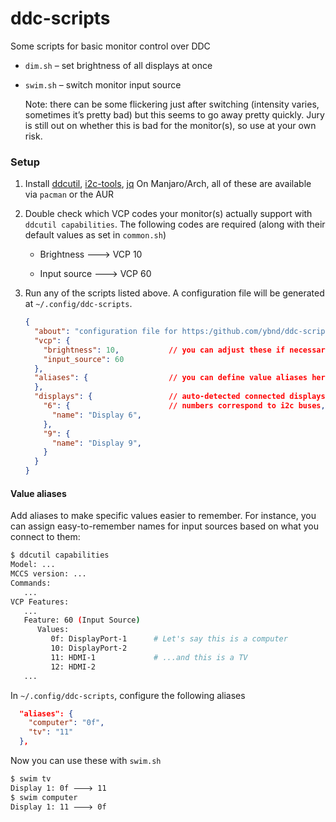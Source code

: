 # ddc-scripts

Some scripts for basic monitor control over DDC

- `dim.sh` – set brightness of all displays at once

- `swim.sh` – switch monitor input source

  Note: there can be some flickering just after switching (intensity varies, sometimes it’s pretty bad) but this seems to go away pretty quickly. Jury is still out on whether this is bad for the monitor(s), so use at your own risk.



### Setup

1. Install [ddcutil](https://github.com/rockowitz/ddcutil/), [i2c-tools](https://i2c.wiki.kernel.org/index.php/I2C_Tools), [jq](https://stedolan.github.io/jq/)
   On Manjaro/Arch, all of these are available via `pacman` or the AUR
   
2. Double check which VCP codes your monitor(s) actually support with `ddcutil capabilities`. The following codes are required (along with their default values as set in `common.sh`)

    * Brightness 🡒 VCP 10

    * Input source 🡒 VCP 60

3. Run any of the scripts listed above. A configuration file will be generated at `~/.config/ddc-scripts`.

    ```json
    {
      "about": "configuration file for https:/github.com/ybnd/ddc-scripts",
      "vcp": {
        "brightness": 10,			// you can adjust these if necessary
        "input_source": 60
      },
      "aliases": {					// you can define value aliases here
      },
      "displays": {					// auto-detected connected displays
        "6": {						// numbers correspond to i2c buses, i.e. /dev/i2c-6
          "name": "Display 6",
        },
        "9": {
          "name": "Display 9",
        }
      }
    }
    ```

#### Value aliases

Add aliases to make specific values easier to remember. For instance, you can assign easy-to-remember names for input sources based on what you connect to them:

```sh
$ ddcutil capabilities
Model: ...
MCCS version: ...
Commands:
   ...
VCP Features:
   ...
   Feature: 60 (Input Source)
      Values:
         0f: DisplayPort-1		# Let's say this is a computer
         10: DisplayPort-2
         11: HDMI-1				# ...and this is a TV
         12: HDMI-2
   ...
```

 In `~/.config/ddc-scripts`, configure the following aliases

```json
  "aliases": {
    "computer": "0f",
    "tv": "11"
  },
```

Now you can use these with `swim.sh`

```sh
$ swim tv
Display 1: 0f 🡒 11
$ swim computer
Display 1: 11 🡒 0f
```

